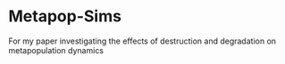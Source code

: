 # Metapop-Sims
For my paper investigating the effects of destruction and degradation on metapopulation dynamics
